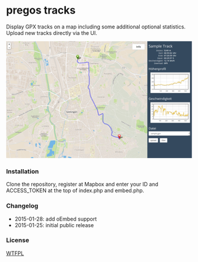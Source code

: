 # pregos tracks
Display GPX tracks on a map including some additional optional statistics. Upload new tracks directly via the UI.

![Sample track displayed in pregos tracks](/screenshot.png?raw=true "Sample track")



### Installation
Clone the repository, register at Mapbox and enter your ID and ACCESS_TOKEN at the top of index.php and embed.php.



### Changelog
- 2015-01-28: add oEmbed support
- 2015-01-25: initial public release



### License
[WTFPL]



[WTFPL]:http://www.wtfpl.net/
